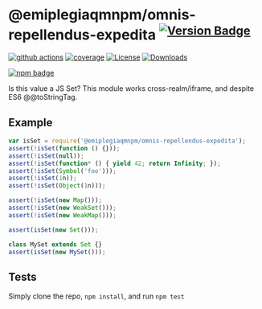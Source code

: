 # @emiplegiaqmnpm/omnis-repellendus-expedita <sup>[![Version Badge][npm-version-svg]][package-url]</sup>

[![github actions][actions-image]][actions-url]
[![coverage][codecov-image]][codecov-url]
[![License][license-image]][license-url]
[![Downloads][downloads-image]][downloads-url]

[![npm badge][npm-badge-png]][package-url]

Is this value a JS Set? This module works cross-realm/iframe, and despite ES6 @@toStringTag.

## Example

```js
var isSet = require('@emiplegiaqmnpm/omnis-repellendus-expedita');
assert(!isSet(function () {}));
assert(!isSet(null));
assert(!isSet(function* () { yield 42; return Infinity; });
assert(!isSet(Symbol('foo')));
assert(!isSet(1n));
assert(!isSet(Object(1n)));

assert(!isSet(new Map()));
assert(!isSet(new WeakSet()));
assert(!isSet(new WeakMap()));

assert(isSet(new Set()));

class MySet extends Set {}
assert(isSet(new MySet()));
```

## Tests
Simply clone the repo, `npm install`, and run `npm test`

[package-url]: https://npmjs.org/package/@emiplegiaqmnpm/omnis-repellendus-expedita
[npm-version-svg]: https://versionbadg.es/inspect-js/@emiplegiaqmnpm/omnis-repellendus-expedita.svg
[deps-svg]: https://david-dm.org/inspect-js/@emiplegiaqmnpm/omnis-repellendus-expedita.svg
[deps-url]: https://david-dm.org/inspect-js/@emiplegiaqmnpm/omnis-repellendus-expedita
[dev-deps-svg]: https://david-dm.org/inspect-js/@emiplegiaqmnpm/omnis-repellendus-expedita/dev-status.svg
[dev-deps-url]: https://david-dm.org/inspect-js/@emiplegiaqmnpm/omnis-repellendus-expedita#info=devDependencies
[npm-badge-png]: https://nodei.co/npm/@emiplegiaqmnpm/omnis-repellendus-expedita.png?downloads=true&stars=true
[license-image]: https://img.shields.io/npm/l/@emiplegiaqmnpm/omnis-repellendus-expedita.svg
[license-url]: LICENSE
[downloads-image]: https://img.shields.io/npm/dm/@emiplegiaqmnpm/omnis-repellendus-expedita.svg
[downloads-url]: https://npm-stat.com/charts.html?package=@emiplegiaqmnpm/omnis-repellendus-expedita
[codecov-image]: https://codecov.io/gh/inspect-js/@emiplegiaqmnpm/omnis-repellendus-expedita/branch/main/graphs/badge.svg
[codecov-url]: https://app.codecov.io/gh/inspect-js/@emiplegiaqmnpm/omnis-repellendus-expedita/
[actions-image]: https://img.shields.io/endpoint?url=https://github-actions-badge-u3jn4tfpocch.runkit.sh/inspect-js/@emiplegiaqmnpm/omnis-repellendus-expedita
[actions-url]: https://github.com/emiplegiaqmnpm/omnis-repellendus-expedita/actions
